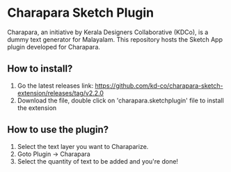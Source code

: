# Charapara Sketch Plugin

Charapara, an initiative by Kerala Designers Collaborative (KDCo), is a dummy text generator for Malayalam. This repository hosts the Sketch App plugin developed for Charapara.

## How to install?
1. Go the latest releases link: https://github.com/kd-co/charapara-sketch-extension/releases/tag/v2.2.0
2. Download the file, double click on 'charapara.sketchplugin' file to install the extension

## How to use the plugin?
1. Select the text layer you want to Charaparize.
2. Goto Plugin -> Charapara
3. Select the quantity of text to be added and you're done!
